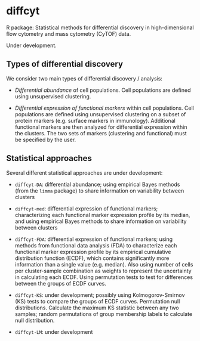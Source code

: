 # diffcyt

R package: Statistical methods for differential discovery in high-dimensional flow cytometry and mass cytometry (CyTOF) data.

Under development.



## Types of differential discovery

We consider two main types of differential discovery / analysis:

- *Differential abundance* of cell populations. Cell populations are defined using unsupervised clustering.

- *Differential expression of functional markers* within cell populations. Cell populations are defined using unsupervised clustering on a subset of protein markers (e.g. surface markers in immunology). Additional functional markers are then analyzed for differential expression within the clusters. The two sets of markers (clustering and functional) must be specified by the user.



## Statistical approaches

Several different statistical approaches are under development:

- `diffcyt-DA`: differential abundance; using empirical Bayes methods (from the `limma` package) to share information on variability between clusters

- `diffcyt-med`: differential expression of functional markers; characterizing each functional marker expression profile by its median, and using empirical Bayes methods to share information on variability between clusters

- `diffcyt-FDA`: differential expression of functional markers; using methods from functional data analysis (FDA) to characterize each functional marker expression profile by its empirical cumulative distribution function (ECDF), which contains significantly more information than a single value (e.g. median). Also using number of cells per cluster-sample combination as weights to represent the uncertainty in calculating each ECDF. Using permutation tests to test for differences between the groups of ECDF curves.

- `diffcyt-KS`: under development; possibly using Kolmogorov-Smirnov (KS) tests to compare the groups of ECDF curves. Permutation null distributions. Calculate the maximum KS statistic between any two samples; random permutations of group membership labels to calculate null distribution.

- `diffcyt-LM`: under development


